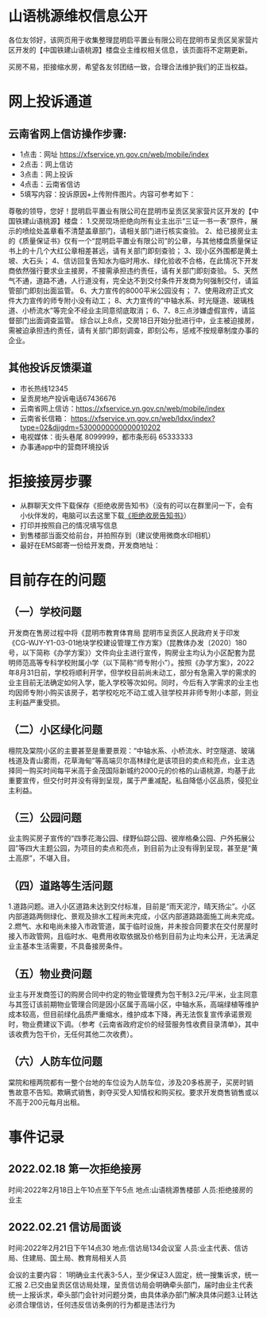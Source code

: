 # 山语桃源维权信息公开

各位友邻好，该网页用于收集整理昆明启平置业有限公司在昆明市呈贡区吴家营片区开发的【中国铁建山语桃源】楼盘业主维权相关信息，该页面将不定期更新。

买房不易，拒接缩水房，希望各友邻团结一致，合理合法维护我们的正当权益。


# 网上投诉通道

## 云南省网上信访操作步骤:
* 1点击：网址 https://xfservice.yn.gov.cn/web/mobile/index
* 2点击：网上信访
* 3点击：网上投诉
* 4点击：云南省信访
* 5填写内容：投诉原因+上传附件图片。内容可参考如下：

尊敬的领导，您好！昆明启平置业有限公司在昆明市呈贡区吴家营片区开发的【中国铁建山语桃源】楼盘：
1.交房现场拒绝向所有业主出示“三证一书一表”原件，展示的喷绘处盖章看不清楚盖章部门，请相关部门进行核实查验。
2、给已接房业主的《质量保证书》仅有一个“昆明启平置业有限公司”的公章，与其他楼盘质量保证书上的十几个大红公章相差甚远，请有关部门即刻查验；
3、现小区外围都是黄土坡、大石头；
4、信访回复告知水为临时用水、绿化验收不合格，在此情况下开发商依然强行要求业主接房，不接需承担违约责任，请有关部门即刻查验。
5、天然气不通，道路不通，人行道没有，完全达不到交付条件开发商为何强制交付，请监管部门即刻出面监管。
6、大力宣传的8000平米公园没有；
7、使用政府正式文件大力宣传的师专附小没有动工；
8、大力宣传的“中轴水系、时光隧道、玻璃栈道、小桥流水”等完全不经业主同意彻底取消；
6、7、8三点涉嫌虚假宣传，请监督部门出面调查监管。
综合以上8点，交房18日开始分批进行中，业主被迫接房，需被迫承担违约责任，请有关部门即刻调查，即刻公布，惩戒不按规章制度办事的企业。 

## 其他投诉反馈渠道

* 市长热线12345
* 呈贡房地产投诉电话67436676
* 云南省网上信访：https://xfservice.yn.gov.cn/web/mobile/index
* 云南省长信箱： https://xfservice.yn.gov.cn/web/ldxx/index?type=02&djjgdm=5300000000000010202
* 电视媒体：街头巷尾 8099999，都市条形码 65333333
* 办事通app中的营商环境投诉


# 拒接接房步骤

* 从群聊天文件下载保存《拒绝收房告知书》（没有的可以在群里问一下，会有小伙伴发的，电脑可以去这里下载[《拒绝收房告知书》](https://github.com/g52t/sytywq/blob/main/%E7%9B%B8%E5%85%B3%E6%96%87%E6%A1%A3/%E6%8B%92%E7%BB%9D%E6%94%B6%E6%88%BF%E5%91%8A%E7%9F%A5%E4%B9%A6.docx?raw=true)）
* 打印并按照自己的情况填写信息
* 到售楼部当面交给前台，并拍照存到（建议使用微商水印相机）
* 最好在EMS邮寄一份给开发商，开发商地址：


# 目前存在的问题

## （一）学校问题

开发商在售房过程中将《昆明市教育体育局 昆明市呈贡区人民政府关于印发《CG-WJY-Y1-03-01地块学校建设管理工作方案》（昆教体办发〔2020〕180号，以下简称《办学方案》）文件向业主进行宣传，购房业主均认为小区配套为昆明师范高等专科学校附属小学（以下简称“师专附小”）。按照《办学方案》，2022年8月31日前，学校将顺利开学，但学校目前尚未动工，部分有急需入学的需求的业主目前无法确定如何入学，能入学校等次如何。同时，今后有入学需求的业主也均因师专附小购买该房子，若学校吃吃不动工或入驻学校并非师专附小本部，则业主利益严重受损。

## （二）小区绿化问题
檀院及棠院小区的主要甚至是重要景观：“中轴水系、小桥流水、时空隧道、玻璃栈道及青山雾雨，花草海甸”等高端贝尔高林绿化是该项目的卖点和亮点，业主选择同一购买时间每平米高于金茂国际新城约2000元的价格的山语桃源，均基于此重要宣传，但交付时并没有得到呈现，属于严重减配，私自降低小区品质，侵犯业主利益。

## （三）公园问题
业主购买房子宣传的“四季花海公园、绿野仙踪公园、彼岸格桑公园、户外拓展公园”等四大主题公园，为项目的卖点和亮点，到目前为止没有得到呈现，甚至是“黄土高原”，不堪入目。

## （四）道路等生活问题
1.道路问题。进入小区道路未达到交付标准，目前是“雨天泥泞，晴天扬尘”。小区内部道路两侧绿化、景观及排水工程尚未完成，小区内部道路路面施工尚未完成。
2.燃气、水和电尚未接入市政管道，属于临时设施，并未按合同要求在交付房屋时接入市政管网，且临时水、电费用收取依据及价格到目前为止均未公开，无法满足业主基本生活需要，不具备接房条件。

## （五）物业费问题
业主与开发商签订的购房合同中约定的物业管理费为包干制3.2元/平米，业主同意与其签订该前期物业管理合同是因小区属于高端小区，中轴水系，高端绿植等维护成本较高，但目前绿化品质严重缩水，维护成本下降，再无法恢复宣传承诺景观时，物业费建议下调。（参考《云南省政府定价的经营服务性收费目录清单》，其中该收费为包干价，无任何其他二次收费）。

## （六）人防车位问题
棠院和檀两院都有一整个台地的车位设为人防车位，涉及20多栋房子，买房时销售故意不告知。欺瞒式销售，剥夺买受人知情权和购买权。要求开发商售销售或以不高于200元每月出租。



# 事件记录

## 2022.02.18 第一次拒绝接房

时间:2022年2月18日上午10点至下午5点 地点:山语桃源售楼部 人员:拒绝接房的业主



## 2022.02.21 信访局面谈

时间:2022年2月21日下午14点30 地点:信访局134会议室 人员:业主代表、信访局、住建局、国土局、教育局相关人员

会议的主要内容：
1明确业主代表3-5人，至少保证3人固定，统一搜集诉求，统一汇报
2.已交由呈贡区信访局处理，呈贡信访局会明确牵头部门，届时由业主代表统一上报诉求，牵头部门会针对问题分类，由具体承办部门解决具体问题3.让转达必须合理信访，任何违反信访条例的行为都是违法行为




